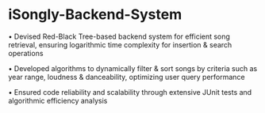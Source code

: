 # iSongly-Backend-System

• Devised Red-Black Tree-based backend system for efficient song retrieval, ensuring logarithmic time complexity for insertion & search operations

• Developed algorithms to dynamically filter & sort songs by criteria such as year range, loudness & danceability, optimizing user query performance

• Ensured code reliability and scalability through extensive JUnit tests and algorithmic efficiency analysis
